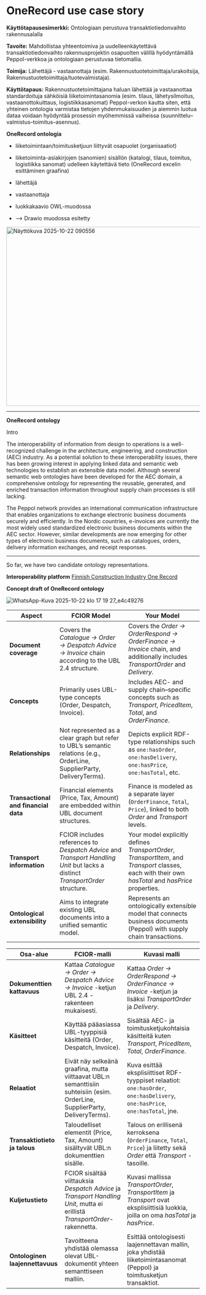 # OneRecord use case story

**Käyttötapausesimerkki:** Ontologiaan perustuva transaktiotiedonvaihto rakennusalalla

**Tavoite:**
Mahdollistaa yhteentoimiva ja uudelleenkäytettävä transaktiotiedonvaihto rakennusprojektin osapuolten välillä hyödyntämällä Peppol-verkkoa ja ontologiaan perustuvaa tietomallia.

**Toimija:**
Lähettäjä - vastaanottaja (esim. Rakennustuotetoimittaja/urakoitsija, Rakennustuotetoimittaja/tuotevalmistaja).

**Käyttötapaus:**
Rakennustuotetoimittajana haluan lähettää ja vastaanottaa standardoituja sähköisiä liiketoimintasanomia (esim. tilaus, lähetysilmoitus, vastaanottokuittaus, logistiikkasanomat) Peppol-verkon kautta siten, että yhteinen ontologia varmistaa tietojen yhdenmukaisuuden ja aiemmin luotua dataa voidaan hyödyntää prosessin myöhemmissä vaiheissa (suunnittelu–valmistus–toimitus–asennus).




**OneRecord ontologia**
*  liiketoimintaan/toimitusketjuun liittyvät osapuolet (organisaatiot)
*  liiketoiminta-asiakirjojen (sanomien) sisällön (katalogi, tilaus, toimitus, logistiikka sanomat) udelleen käytettävä tieto (OneRecord excelin esittäminen graafina)
  * lähettäjä
  * vastaanottaja

  * luokkakaavio OWL-muodossa
  * --> Drawio muodossa esitetty

<img width="691" height="467" alt="Näyttökuva 2025-10-22 090556" src="https://github.com/user-attachments/assets/48e6a02d-b78f-4993-bd4c-ff89f4e19f2f" />

---

**OneRecord ontology**

Intro

The interoperability of information from design to operations is a well-recognized challenge in the architecture, engineering, and construction (AEC) industry. As a potential solution to these interoperability issues, there has been growing interest in applying linked data and semantic web technologies to establish an extensible data model. Although several semantic web ontologies have been developed for the AEC domain, a comprehensive ontology for representing the reusable, generated, and enriched transaction information throughout supply chain processes is still lacking.

The Peppol network provides an international communication infrastructure that enables organizations to exchange electronic business documents securely and efficiently. In the Nordic countries, e-invoices are currently the most widely used standardized electronic business documents within the AEC sector. However, similar developments are now emerging for other types of electronic business documents, such as catalogues, orders, delivery information exchanges, and receipt responses.

---

So far, we have two candidate ontology representations.

**Interoperability platform**
[Finnish Construction Industry One Record](https://tietomallit.suomi.fi/model/fcior?ver=0.0.1)

**Concept draft of OneRecord ontology**

![WhatsApp-Kuva 2025-10-22 klo 17 19 27_e4c49276](https://github.com/user-attachments/assets/73b67127-799c-4c3e-a4a5-92f9ed1cdf29)




| Aspect                               | FCIOR Model                                                                                                                   | Your Model                                                                                                                                          |
| ------------------------------------ | ----------------------------------------------------------------------------------------------------------------------------- | --------------------------------------------------------------------------------------------------------------------------------------------------- |
| **Document coverage**                | Covers the *Catalogue → Order → Despatch Advice → Invoice* chain according to the UBL 2.4 structure.                          | Covers the *Order → OrderRespond → OrderFinance → Invoice* chain, and additionally includes *TransportOrder* and *Delivery*.                        |
| **Concepts**                         | Primarily uses UBL-type concepts (Order, Despatch, Invoice).                                                                  | Includes AEC- and supply chain–specific concepts such as *Transport*, *PricedItem*, *Total*, and *OrderFinance*.                                    |
| **Relationships**                    | Not represented as a clear graph but refer to UBL’s semantic relations (e.g., OrderLine, SupplierParty, DeliveryTerms).       | Depicts explicit RDF-type relationships such as `one:hasOrder`, `one:hasDelivery`, `one:hasPrice`, `one:hasTotal`, etc.                             |
| **Transactional and financial data** | Financial elements (Price, Tax, Amount) are embedded within UBL document structures.                                          | Finance is modeled as a separate layer (`OrderFinance`, `Total`, `Price`), linked to both *Order* and *Transport* levels.                           |
| **Transport information**            | FCIOR includes references to *Despatch Advice* and *Transport Handling Unit* but lacks a distinct *TransportOrder* structure. | Your model explicitly defines *TransportOrder*, *TransportItem*, and *Transport* classes, each with their own *hasTotal* and *hasPrice* properties. |
| **Ontological extensibility**        | Aims to integrate existing UBL documents into a unified semantic model.                                                       | Represents an ontologically extensible model that connects business documents (Peppol) with supply chain transactions.                              |


| Osa-alue                        | FCIOR-malli                                                                                                                  | Kuvasi malli                                                                                                                           |
| ------------------------------- | ---------------------------------------------------------------------------------------------------------------------------- | -------------------------------------------------------------------------------------------------------------------------------------- |
| **Dokumenttien kattavuus**      | Kattaa *Catalogue → Order → Despatch Advice → Invoice* -ketjun UBL 2.4 -rakenteen mukaisesti.                                | Kattaa *Order → OrderRespond → OrderFinance → Invoice* -ketjun ja lisäksi *TransportOrder* ja *Delivery*.                              |
| **Käsitteet**                   | Käyttää pääasiassa UBL-tyyppisiä käsitteitä (Order, Despatch, Invoice).                                                      | Sisältää AEC- ja toimitusketjukohtaisia käsitteitä kuten *Transport*, *PricedItem*, *Total*, *OrderFinance*.                           |
| **Relaatiot**                   | Eivät näy selkeänä graafina, mutta viittaavat UBL:n semanttisiin suhteisiin (esim. OrderLine, SupplierParty, DeliveryTerms). | Kuva esittää eksplisiittiset RDF-tyyppiset relaatiot: `one:hasOrder`, `one:hasDelivery`, `one:hasPrice`, `one:hasTotal`, jne.          |
| **Transaktiotieto ja talous**   | Taloudelliset elementit (Price, Tax, Amount) sisältyvät UBL:n dokumenttien sisälle.                                          | Talous on erillisenä kerroksena (`OrderFinance`, `Total`, `Price`) ja liitetty sekä *Order* että *Transport* -tasoille.                |
| **Kuljetustieto**               | FCIOR sisältää viittauksia *Despatch Advice* ja *Transport Handling Unit*, mutta ei erillistä *TransportOrder*-rakennetta.   | Kuvasi mallissa *TransportOrder*, *TransportItem* ja *Transport* ovat eksplisiittisiä luokkia, joilla on oma *hasTotal* ja *hasPrice*. |
| **Ontologinen laajennettavuus** | Tavoitteena yhdistää olemassa olevat UBL-dokumentit yhteen semanttiseen malliin.                                             | Esittää ontologisesti laajennettavan mallin, joka yhdistää liiketoimintasanomat (Peppol) ja toimitusketjun transaktiot.                |


